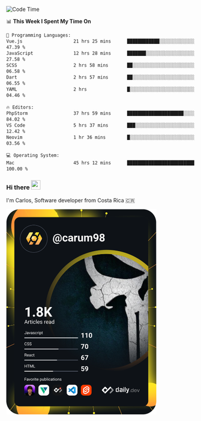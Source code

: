 
<!--START_SECTION:waka-->
![Code Time](http://img.shields.io/badge/Code%20Time-10%2C554%20hrs%2058%20mins-blue)

📊 **This Week I Spent My Time On** 

```text
💬 Programming Languages: 
Vue.js                   21 hrs 25 mins      ████████████░░░░░░░░░░░░░   47.39 % 
JavaScript               12 hrs 28 mins      ███████░░░░░░░░░░░░░░░░░░   27.58 % 
SCSS                     2 hrs 58 mins       ██░░░░░░░░░░░░░░░░░░░░░░░   06.58 % 
Dart                     2 hrs 57 mins       ██░░░░░░░░░░░░░░░░░░░░░░░   06.55 % 
YAML                     2 hrs               █░░░░░░░░░░░░░░░░░░░░░░░░   04.46 % 

🔥 Editors: 
PhpStorm                 37 hrs 59 mins      █████████████████████░░░░   84.02 % 
VS Code                  5 hrs 37 mins       ███░░░░░░░░░░░░░░░░░░░░░░   12.42 % 
Neovim                   1 hr 36 mins        █░░░░░░░░░░░░░░░░░░░░░░░░   03.56 % 

💻 Operating System: 
Mac                      45 hrs 12 mins      █████████████████████████   100.00 % 
```


<!--END_SECTION:waka-->

### Hi there <img src="https://media.giphy.com/media/hvRJCLFzcasrR4ia7z/giphy.gif" width="25px" height="25px">

I'm Carlos, Software developer from Costa Rica 🇨🇷

<a href="https://app.daily.dev/carum98"><img src="https://github.com/carum98/carum98/blob/main/devcard.svg" width="400" alt="Carlos Umaña Acevedo's Dev Card"/></a>
